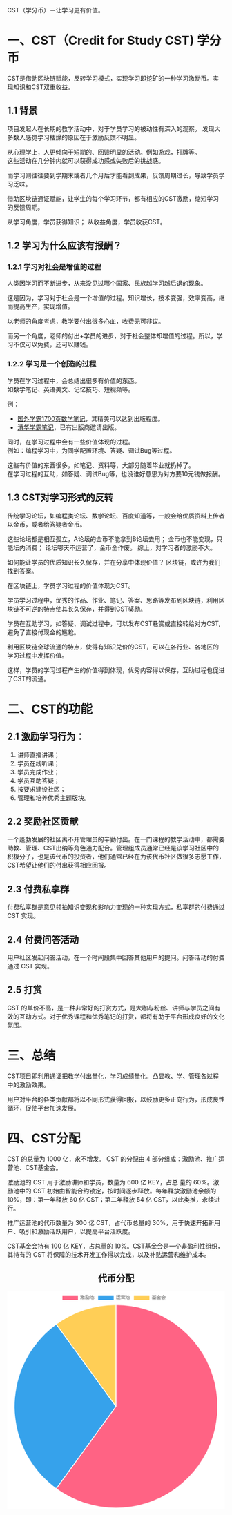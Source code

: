 CST（学分币）－让学习更有价值。

# 一、CST（Credit for Study CST) 学分币 
CST是借助区块链赋能，反转学习模式，实现学习即挖矿的一种学习激励币。实现知识和CST双重收益。

## 1.1 背景
项目发起人在长期的教学活动中，对于学员学习的被动性有深入的观察。
发现大多数人感觉学习枯燥的原因在于激励反馈不明显。

从心理学上，人更倾向于短期的、回馈明显的活动。例如游戏，打牌等。  
这些活动在几分钟内就可以获得成功感或失败后的挑战感。

而学习则往往要到学期末或者几个月后才能看到成果，反馈周期过长，导致学员学习乏味。

借助区块链通证赋能，让学生的每个学习环节，都有相应的CST激励，缩短学习的反馈周期。

从学习角度，学员获得知识；
从收益角度，学员收获CST。

## 1.2 学习为什么应该有报酬？
### 1.2.1 学习对社会是增值的过程
人类因学习而不断进步，从来没见过哪个国家、民族越学习越后退的现象。

这是因为，学习对于社会是一个增值的过程。知识增长，技术变强，效率变高，继而提高生产，实现增值。

以老师的角度考虑，教学要付出很多心血，收费无可非议。

而另一个角度，老师的付出+学员的进步，对于社会整体却增值的过程。所以，学习不仅可以免费，还可以赚钱。

### 1.2.2 学习是一个创造的过程
学员在学习过程中，会总结出很多有价值的东西。  
如数学笔记、英语美文、记忆技巧、短视频等。

例：
+ [国外学霸1700页数学笔记](https://castel.dev/post/lecture-notes-1/)，其精美可以达到出版程度。
+ [清华学霸笔记](http://dy.163.com/v2/article/detail/D3S0VFUM0516IEB2.html)，已有出版商邀请出版。

同时，在学习过程中会有一些价值体现的过程。  
例如：编程学习中，为同学配置环境、答疑、调试Bug等过程。

这些有价值的东西很多，如笔记、资料等，大部分随着毕业就扔掉了。  
在学习过程的互助，如答疑、调试Bug等，也没谁好意思为对方要10元钱做报酬。

## 1.3 CST对学习形式的反转
传统学习论坛，如编程类论坛、数学论坛、百度知道等，一般会给优质资料上传者以金币，或者给答疑者金币。

这些论坛都是相互孤立，A论坛的金币不能拿到B论坛去用；
金币也不能变现，只能坛内消费；
论坛哪天不运营了，金币全作废。
综上，对学习者的激励不大。

如何能让学员的优质知识长久保存，并在分享中体现价值？
区块链，或许为我们找到答案。

在区块链上，学员学习过程的价值体现为CST。

学员学习过程中，优秀的作品、作业、笔记、答案、思路等发布到区块链，利用区块链不可逆的特点使其长久保存，并得到CST奖励。

学员在互助学习，如答疑、调试过程中，可以发布CST悬赏或直接转给对方CST,避免了直接付现金的尴尬。

利用区块链全球流通的特点，使得有知识兑价的CST，可以在各行业、各地区的学习过程中发挥价值。

这样，学员的学习过程产生的价值得到体现，优秀内容得以保存，互助过程也促进了CST的流通。

# 二、CST的功能

## 2.1 激励学习行为：
1. 讲师直播讲课；
2. 学员在线听课；
3. 学员完成作业；
4. 学员互助答疑；
5. 按要求建设社区；
6. 管理和培养优秀主题版块。

## 2.2 奖励社区贡献
一个蓬勃发展的社区离不开管理员的辛勤付出。在一门课程的教学活动中，都需要助教、管理、CST出纳等角色通力配合。管理组成员通常已经是该学习社区中的积极分子，也是该代币的投资者，他们通常已经在为该代币社区做很多志愿工作，CST希望让他们的付出获得相应回报。

## 2.3 付费私享群
付费私享群是意见领袖知识变现和影响力变现的一种实现方式，私享群的付费通过 CST 实现。

## 2.4 付费问答活动
用户社区发起问答活动，在一个时间段集中回答其他用户的提问。问答活动的付费通过 CST 实现。

## 2.5 打赏
CST 的单价不高，是一种非常好的打赏方式，是大咖与粉丝、讲师与学员之间有效的互动方式。对于优秀课程和优秀笔记的打赏，都将有助于平台形成良好的文化氛围。

# 三、总结
CST项目即利用通证把教学付出量化，学习成绩量化。凸显教、学、管理各过程中的激励效果。

用户对平台的各类贡献都将以不同形式获得回报，以鼓励更多正向行为，形成良性循环，促使平台加速发展。

# 四、CST分配
CST 的总量为 1000 亿，永不增发。 CST 的分配由 4 部分组成：激励池、推广运营池、CST基金会。

激励池的 CST 用于激励讲师和学员，数量为 600 亿 KEY，占总
量的 60%。激励池中的 CST 初始由智能合约锁定，按时间逐步释放。每年释放激励池余额的10%，即：第一年释放 60 亿 CST；第二年释放 54 亿 CST，以此类推，永续进行。

推广运营池的代币数量为 300 亿 CST，占代币总量的 30%，用于快速开拓新用户、吸引和激励活跃用户，以提高平台活跃度。

CST基金会持有 100 亿 KEY，占总量的 10%。CST基金会是一个非盈利性组织，其持有的 CST 将保障的技术开发工作得以完成，以及补贴运营和维护成本。


## <center>代币分配</center>
![](./img/rate.png)